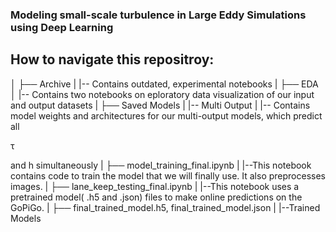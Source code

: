 ### Modeling small-scale turbulence in Large Eddy Simulations using Deep Learning

## How to navigate this repositroy:


   │
   ├── Archive
   |    |-- Contains outdated, experimental notebooks
   |
   ├── EDA
   │    |-- Contains two notebooks on eploratory data visualization of our input and output datasets
   |
   ├── Saved Models
   |    |-- Multi Output
   |         |-- Contains model weights and architectures for our multi-output models, which predict all <p>&tau;</p> and h simultaneously
   |
   ├──  model_training_final.ipynb
   |    |--This notebook contains code to train the model that we will finally use. It also preprocesses images.
   |
   ├── lane_keep_testing_final.ipynb
   |    |--This notebook uses a pretrained model( .h5 and .json) files to make online predictions on the GoPiGo.
   |
   ├── final_trained_model.h5, final_trained_model.json
   |    |--Trained Models



